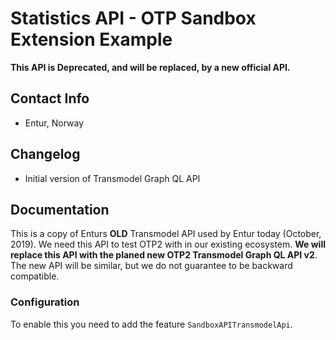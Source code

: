 # Statistics API - OTP Sandbox Extension Example

**This API is Deprecated, and will be replaced, by a new official API.**

## Contact Info
- Entur, Norway

## Changelog
- Initial version of Transmodel Graph QL API

## Documentation

This is a copy of Enturs **OLD** Transmodel API used by Entur today (October, 2019). We need this API to test 
OTP2 with in our existing ecosystem. **We will replace this API with the planed new OTP2 Transmodel Graph QL API v2**. The new API will be similar, but we do not guarantee to be backward compatible.  

 
### Configuration
To enable this you need to add the feature `SandboxAPITransmodelApi`.
 
 
